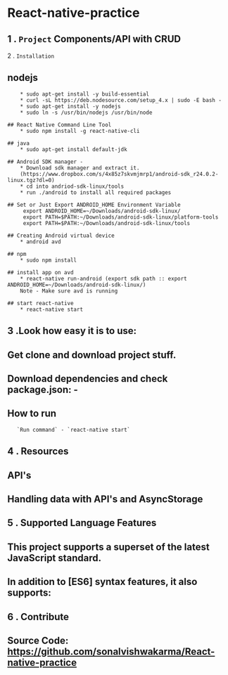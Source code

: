 # React-native-practice

1 . `Project` Components/API with CRUD 
--------

2 . `Installation`

  ## nodejs
		* sudo apt-get install -y build-essential
		* curl -sL https://deb.nodesource.com/setup_4.x | sudo -E bash -
		* sudo apt-get install -y nodejs
		* sudo ln -s /usr/bin/nodejs /usr/bin/node

	## React Native Command Line Tool
		* sudo npm install -g react-native-cli

	## java
		* sudo apt-get install default-jdk

	## Android SDK manager -
		* Download sdk manager and extract it.
		(https://www.dropbox.com/s/4x85z7skvmjmrp1/android-sdk_r24.0.2-linux.tgz?dl=0)
		* cd into andriod-sdk-linux/tools
		* run ./android to install all required packages

	## Set or Just Export ANDROID_HOME Environment Variable
		 export ANDROID_HOME=~/Downloads/android-sdk-linux/
		 export PATH=$PATH:~/Downloads/android-sdk-linux/platform-tools
		 export PATH=$PATH:~/Downloads/android-sdk-linux/tools

	## Creating Android virtual device
		* android avd

	## npm
		* sudo npm install

	## install app on avd
		* react-native run-android (export sdk path :: export ANDROID_HOME=~/Downloads/android-sdk-linux/)
		Note - Make sure avd is running

	## start react-native
		* react-native start

3 .Look how easy it is to use:
--------

  ## Get clone and download project stuff.
  ## Download dependencies and check package.json: -
   
  ## How to run 
       `Run command` - `react-native start`

4 . Resources
---------
     
  ## API's
  ## Handling data with API's and AsyncStorage

5 .  Supported Language Features
----------

  ## This project supports a superset of the latest JavaScript standard.<br>
  ## In addition to [ES6] syntax features, it also supports:

6 . Contribute
----------

  ## Source Code: https://github.com/sonalvishwakarma/React-native-practice

